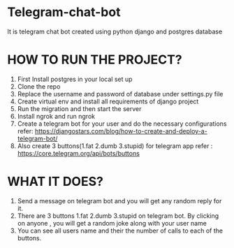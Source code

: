 # Telegram-chat-bot
It is telegram chat bot created using python django and postgres database

# HOW TO RUN THE PROJECT?
1. First Install postgres in your local set up
2. Clone the repo
3. Replace the username and password of database under settings.py file
4. Create virtual env and install all requirements of django project
5. Run the migration and then start the server
6. Install ngrok and run ngrok
7. Create a telegram bot for your user and do the necessary configurations refer: https://djangostars.com/blog/how-to-create-and-deploy-a-telegram-bot/
8. Also create 3 buttons(1.fat 2.dumb 3.stupid) for telegram app refer : https://core.telegram.org/api/bots/buttons

# WHAT IT DOES?
1. Send a message on telegram bot and you will get any random reply for it.
2. There are 3 buttons 1.fat 2.dumb 3.stupid on telegram bot. By clicking on anyone , you will get a random joke along with your user name
3. You can see all users name and their the number of calls to each of the buttons.


